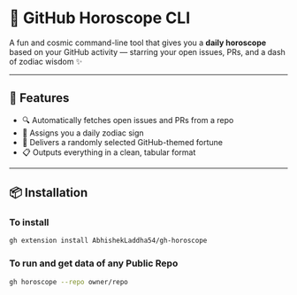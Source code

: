 # 🔮 GitHub Horoscope CLI

A fun and cosmic command-line tool that gives you a **daily horoscope** based on your GitHub activity — starring your open issues, PRs, and a dash of zodiac wisdom ✨

---

## 🌟 Features

- 🔍 Automatically fetches open issues and PRs from a repo
- 🌠 Assigns you a daily zodiac sign
- 🧘 Delivers a randomly selected GitHub-themed fortune
- 📋 Outputs everything in a clean, tabular format

---

## 📦 Installation

### To install

```bash
gh extension install AbhishekLaddha54/gh-horoscope
```
### To run and get data of any Public Repo
```bash
gh horoscope --repo owner/repo
```



